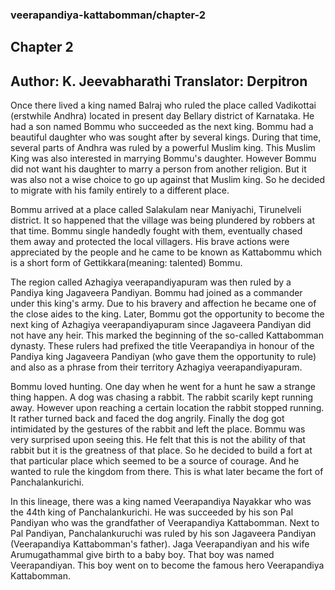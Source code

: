 ### veerapandiya-kattabomman/chapter-2
## Chapter 2
Author: K. Jeevabharathi
Translator: Derpitron
---
Once there lived a king named Balraj who ruled the place called Vadikottai (erstwhile Andhra) located in present day Bellary district of Karnataka. He had a son named Bommu who succeeded as the next king. Bommu had a beautiful daughter who was sought after by several kings. During that time, several parts of Andhra was ruled by a powerful Muslim king. This Muslim King was also interested in marrying Bommu's daughter. However Bommu did not want his daughter to marry a person from another religion. But it was also not a wise choice to go up against that Muslim king. So he decided to migrate with his family entirely to a different place. 

Bommu arrived at a place called Salakulam near Maniyachi, Tirunelveli district. It so happened that the village was being plundered by robbers at that time. Bommu single handedly fought with them, eventually chased them away and protected the local villagers. His brave actions were appreciated by the people and he came to be known as Kattabommu which is a short form of Gettikkara(meaning: talented) Bommu. 

The region called Azhagiya veerapandiyapuram was then ruled by a Pandiya king Jagaveera Pandiyan. Bommu had joined as a commander under this king's army. Due to his bravery and affection he became one of the close aides to the king. Later, Bommu got the opportunity to become the next king of Azhagiya veerapandiyapuram since Jagaveera Pandiyan did not have any heir. This marked the beginning of the so-called Kattabomman dynasty. These rulers had prefixed the title Veerapandiya in honour of the Pandiya king Jagaveera Pandiyan (who gave them the opportunity to rule) and also as a phrase from their territory Azhagiya veerapandiyapuram. 

Bommu loved hunting. One day when he went for a hunt he saw a strange thing happen. A dog was chasing a rabbit. The rabbit scarily kept running away. However upon reaching a certain location the rabbit stopped running. It rather turned back and faced the dog angrily. Finally the dog got intimidated by the gestures of the rabbit and left the place. Bommu was very surprised upon seeing this. He felt that this is not the ability of that rabbit but it is the greatness of that place. So he decided to build a fort at that particular place which seemed to be a source of courage. And he wanted to rule the kingdom from there. This is what later became the fort of Panchalankurichi.

In this lineage, there was a king named Veerapandiya Nayakkar who was the 44th king of Panchalankurichi. He was succeeded by his son Pal Pandiyan who was the grandfather of Veerapandiya Kattabomman. Next to Pal Pandiyan, Panchalankuruchi was ruled by his son Jagaveera Pandiyan (Veerapandiya Kattabomman's father). Jaga Veerapandiyan and his wife Arumugathammal give birth to a baby boy. That boy was named Veerapandiyan. This boy went on to become the famous hero Veerapandiya Kattabomman.
